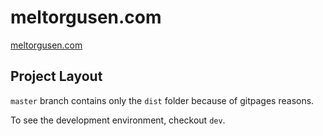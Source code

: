 # meltorgusen.com

[meltorgusen.com](meltorgusen.com)

## Project Layout

`master` branch contains only the `dist` folder because of gitpages reasons.

To see the development environment, checkout `dev`.
